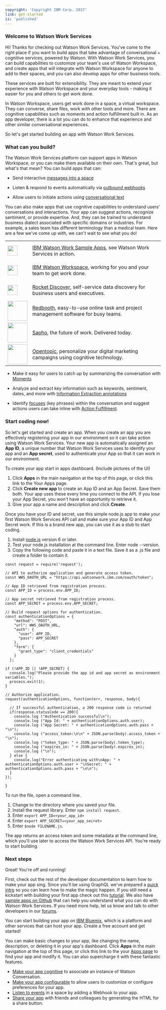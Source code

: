 ```yaml
---
copyright: 'Copyright IBM Corp. 2017'
link: get-started
is: 'published'
---
```

### Welcome to Watson Work Services

Hi!  Thanks for checking out Watson Work Services.  You've come to the right place if you want to build apps that take advantage of conversational + cognitive services, powered by Watson.   With Watson Work Services, you can build capabilities to customize your team's use of Watson Workspace, and create apps that will integrate with Watson Workspace for anyone to add to their spaces, and you can also develop apps for other business tools.  

These services are built for extensibility.  They are meant to extend your experience with Watson Workspace and your everyday tools - making it easier for you and others to get work done.

In Watson Workspace, users get work done in a space, a virtual workspace.  They can converse, share files, work with other tools and more.  There are cognitive capabilities such as moments and action fulfillment built in.   As an app developer, there is a lot you can do to enhance that experience and other similar conversational experiences.  

So let's get started building an app with Watson Work Services.

### What can you build?

The Watson Work Services platform can support apps in Watson Workspace, or you can make them available on their own. That's great, but what's that mean? You can build apps that can:

- Send interactive [messages into a space](guides/V1_wwsg_Spaces.md)

- Listen & respond to events automatically via [outbound webhooks](guides/V1_wwsg_Webhooks.md)

- Allow users to initiate actions using [conversational text](guides/V1_Action_Fulfillment.md)

You can also make apps that use cognitive capabilities to understand users' conversations and interactions. Your app can suggest actions, recognize sentiment, or provide expertise. And, they can be trained to understand business dialect associated with specific domains or industries. For example, a sales team has different terminology than a medical team. Here are a few we've come up with, we can't wait to see what you do!

<table border="0">
 <tr height="64">
  <td><img src="../images/GitHub-Mark-32px64w.png" style="height:32px;text-align:center;" /></td>
  <td><a href="https://github.com/watsonwork">IBM Watson Work Sample Apps</a>, see Watson Work Services in action.</td>
 </tr>
 <tr height="64">
  <td><img src="../images/IBMWatsonWorkspaceIcon64w.png" style="height:32px;text-align:center;" /></td>
  <td><a href="https://workspace.ibm.com/#">IBM Watson Workspace</a>, working for you and your team to get work done.</td>
 </tr>
 <tr height="64">
  <td><img src="../images/DiscoverIcon64w.png" style="height:32px;text-align:center;" /></td>
  <td><a href="http://www.rocketsoftware.com/products/rocket-discover">Rocket Discover</a>, self-service data discovery for business users and executives.</td>
 </tr>
 <tr height="64">
  <td><img src="../images/redbooth-color-342x87.png" style="width:64px;text-align:center;" /></td>
  <td><a href="http://redbooth.com">Redbooth</a>, easy-to-use online task and project management software for busy teams.</td>
 </tr>
 <tr height="64">
  <td><img src="../images/Sapho_logo.png" style="width:64px;text-align:center;" /></td>
  <td><a href="https://www.sapho.com/">Sapho</a>, the future of work. Delivered today.</td>
 </tr>
 <tr height="64">
  <td><img src="../images/opentopic-Logo.png" style="width:64px;text-align:center;" /></td>
  <td><a href="http://opentopic.com/ibm-workspaces/">Opentopic</a>, personalize your digital marketing campaigns using cognitive technology.
 </td>
 </tr>
 </table>

- Make it easy for users to catch up by summarizing the conversation with [Moments](guides/V1_wwsg_MomentIdentification.md)

- Analyze and extract key information such as keywords, sentiment, dates, and more with [Information Extraction annotations](guides/V1_Annotation_Message_Information_Extraction.md)

- Identify [focuses](guides/V1_wwsg_ActionIdentification.md) (key phrases) within the conversation and suggest actions users can take inline with [Action Fulfillment](guides/V1_Action_Fulfillment.md).

### Start coding now!

So let's get started and create an app.  When you create an app you are effectively registering your app in our environment so it can take action using Watson Work Services.   Your new app is automatically assigned an **App ID**, a unique number that Watson Work Services uses to identify your app and an **App secret**, used to authenticate your App so that it can work in our environment.

To create your app start in apps dashboard.  (Include pictures of the UI)
1. Click **Apps** in the main navigation at the top of this page, or click this link to the Your Apps page.
2. Click **Create new app** to create an App ID and an App Secret. Save them both. Your app uses these every time you connect to the API. If you lose your App Secret, you won't have an opportunity to retrieve it.
3. Give your app a name and description and click **Create**.

Once you have your ID and secret, use this simple node.js app to make your first Watson Work Services API call and make sure your App ID and App Secret work. If this is a brand new app, you can use it as a stub to start coding.
1. Install [node.js](https://nodejs.org/en/) version 6 or later.
2. Test your node.js installation at the command line. Enter node --version.
3. Copy the following code and paste it in a text file. Save it as a .js file and create a folder to contain it.

```
const request = require('request');

// API to authorize application and generate access token.
const WWS_OAUTH_URL = "https://api.watsonwork.ibm.com/oauth/token";

// App ID retrieved from registration process.
const APP_ID = process.env.APP_ID;

// App secret retrieved from registration process.
const APP_SECRET = process.env.APP_SECRET;

// Build request options for authentication.
const authenticationOptions = {
    "method": "POST",
    "url": WWS_OAUTH_URL,
    "auth": {
      "user": APP_ID,
      "pass": APP_SECRET
    },
    "form": {
      "grant_type": "client_credentials"
    }
  };

if (!APP_ID || !APP_SECRET) {
  console.log("Please provide the app id and app secret as environment variables.");
  process.exit(1);
}

// Authorize application.
request(authenticationOptions, function(err, response, body){

  // If successful authentication, a 200 response code is returned
  if(response.statusCode == 200){
    console.log ("Authentication successful\n");
    console.log ("App Id: " + authenticationOptions.auth.user);
    console.log ("App Secret: " + authenticationOptions.auth.pass + "\n");
    console.log ("access_token:\n\n" + JSON.parse(body).access_token + "\n");
    console.log ("token_type: " + JSON.parse(body).token_type);
    console.log ("expires_in: " + JSON.parse(body).expires_in);
    console.log ("\n");
  } else {
    console.log("Error authenticating with\nApp: " + authenticationOptions.auth.user + "\nSecret: " + authenticationOptions.auth.pass + "\n\n");
  }
});

}
```

To run the file, open a command line.

1. Change to the directory where you saved your file.
2. Install the request library. Enter `npm install request`.
3. Enter `export APP_ID=<your_app_id>`
4. Enter `export APP_SECRET=<your_app_secret>`
5. Enter `$node FILENAME.js`.

The app returns an access token and some metadata at the command line, which you'll use later to access the Watson Work Services API. You're ready to start building.

### Next steps

Great!  You're off and running!  

First, check out the rest of the developer documentation to learn how to make your app sing. Since you'll be using GraphQL we've prepared a [quick intro](guides/V1_wwsg_DevelopersGuide.md) so you can learn how to make the magic happen. If you still need a kickstart with building your first app check out this [tutorial](guides/V1_Action_Fulfillment.md). We also have [sample apps on Github](https://github.com/watsonwork) that can help you understand what you can do with Watson Work Services. If you need more help, let us know and talk to other developers in our [forums](https://help.workspace.ibm.com/hc/en-us/community/topics/201192468-Developers).

You can start building your app on [IBM Bluemix](https://console.ng.bluemix.net/), which is a platform and other services that can host your app. Create a free account and get started!

You can make basic changes to your app, like changing the name, description, or deleting it in your app's dashboard. Click **Apps** in the main navigation at the top of this page, or click this link to the your [Apps page](https://developer.watsonwork.ibm.com/apps) to find your app and modify it. You can also supercharge it with these fantastic features.

- [Make your app cognitive](guides/V1_cognitive_app.md) to associate an instance of Watson Conversation.
- [Make your app configurable](guides/V1_MakeAppsConfigurable.md) to allow users to customize or configure preferences for your app.
- [Listen to events](guides/V1_wwsg_Webhooks.md) in a space by adding a Webhook to your app.
- [Share your app](guides/V1_ShareAnApp.md) with friends and colleagues by generating the HTML for a share button.

